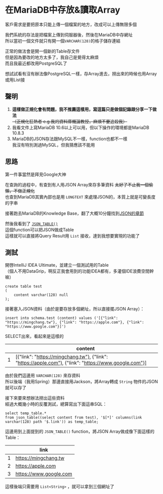 # 在MariaDB中存放&讀取Array

客戶需求是要把原本只能上傳一個檔案的地方，改成可以上傳無限多個

我們系統的存法是把檔案上傳到伺服器後，然後在MariaDB中存網址  
所以當初一個文件就只有開一個`VARCHAR(128)`的格子儲存連結

正常的做法會是開一個新的Table存文件  
但是因為要改的地方太多了，我自己是覺得太麻煩  
而且我最近都改用PostgreSQL了  

想試試看有沒有辦法像PostgreSQL一樣，存Array進去，撈出來的時候也用Array或用List接

## 聲明

1. **這樣做正規化會有問題，我不推薦這樣用，寫這篇只是做個記錄跟分享一下做法**   
~~（正規化狂熱者 e.g.我的資料庫概論教授，麻煩不要追殺我）~~
2. 我看文件上寫MariaDB 10.6以上可以用，但以下操作的環境都是MariaDB 10.8.3
3. MariaDB的JSON存法跟MySQL不一樣，function也都不一樣  
我沒有特別測過MySQL，但我猜應該不能用

## 思路

第一件事當然是拜見Google大神  

在查詢的過程中，有查到有人用JSON Array來存多筆資料 ~~太好了不止我一個偷懶，不做正規化~~  
也查到MariaDB其實內部也是用 `LONGTEXT` 來處理JSON的，本質上就是可變長度的字串

接著跑去MariaDB的Knowledge Base，翻了大概10分鐘找到[JSON的章節](https://mariadb.com/kb/en/json-functions/)

然後我看到了 [`JSON_TABLE()`](https://mariadb.com/kb/en/json_table/)  
這個function可以把JSON做成Table  
這樣就可以直接將Query Result用 `List` 接收，達到我想要實現的功能了

## 測試

開啓IntelliJ IDEA Ultimate，並建立一個測試用的Table  
（個人不用DataGrip，啊反正我會用到的功能IDEA都有，多灌個IDE浪費空間幹嘛）  

```
create table test
(
    content varchar(128) null
);
```

接著塞入JSON資料（由於是要存放多個網址，所以直接擺JSON Array）：

```
insert into schema.test (content) values ('[{"link": "https://mingchang.tw"}, {"link": "https://apple.com"}, {"link": "https://www.google.com"}]')
```

SELECT出來，看起來是這樣的

|   | content                                                                                               |
|---|-------------------------------------------------------------------------------------------------------|
| 1 | [{"link": "https://mingchang.tw"}, {"link": "https://apple.com"}, {"link": "https://www.google.com"}] |

由於我們這邊用 `VARCHAR(128)` 來存資料  
所以後端（我用Spring）那邊直接用Jackson，將Array轉成 `String` 物件的JSON就可以存了

接下來要來想辦法撈出這些資料  
經過大概幾小時的反覆測試，總算寫出下面這串SQL：

```
select temp_table.*
from json_table((select content from test), '$[*]' columns(link varchar(128) path '$.link')) as temp_table;
```

這邊用到上面提到的 `JSON_TABLE()` function，將JSON Array做成像下面這樣的Table：

|   | link                   |
|---|------------------------|
| 1 | https://mingchang.tw   |
| 2 | https://apple.com      |
| 3 | https://www.google.com |

這樣後端只需要用 `List<String>` ，就可以拿到三個網址了  

